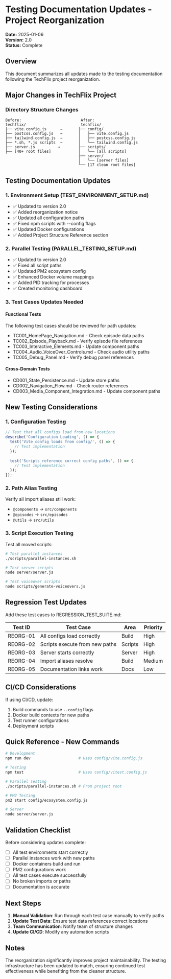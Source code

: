 # Testing Documentation Updates - Project Reorganization

**Date:** 2025-01-06  
**Version:** 2.0  
**Status:** Complete

## Overview

This document summarizes all updates made to the testing documentation following the TechFlix project reorganization.

## Major Changes in TechFlix Project

### Directory Structure Changes
```
Before:                          After:
techflix/                        techflix/
├── vite.config.js      →       ├── config/
├── postcss.config.js   →       │   ├── vite.config.js
├── tailwind.config.js  →       │   ├── postcss.config.js
├── *.sh, *.js scripts  →       │   └── tailwind.config.js
├── server.js          →        ├── scripts/
├── [40+ root files]            │   └── [all scripts]
                                ├── server/
                                │   └── [server files]
                                └── [17 clean root files]
```

## Testing Documentation Updates

### 1. Environment Setup (TEST_ENVIRONMENT_SETUP.md)
- ✅ Updated to version 2.0
- ✅ Added reorganization notice
- ✅ Updated all configuration paths
- ✅ Fixed npm scripts with --config flags
- ✅ Updated Docker configurations
- ✅ Added Project Structure Reference section

### 2. Parallel Testing (PARALLEL_TESTING_SETUP.md)
- ✅ Updated to version 2.0
- ✅ Fixed all script paths
- ✅ Updated PM2 ecosystem config
- ✅ Enhanced Docker volume mappings
- ✅ Added PID tracking for processes
- ✅ Created monitoring dashboard

### 3. Test Cases Updates Needed

#### Functional Tests
The following test cases should be reviewed for path updates:
- TC001_HomePage_Navigation.md - Check episode data paths
- TC002_Episode_Playback.md - Verify episode file references
- TC003_Interactive_Elements.md - Update component paths
- TC004_Audio_VoiceOver_Controls.md - Check audio utility paths
- TC005_Debug_Panel.md - Verify debug panel references

#### Cross-Domain Tests
- CD001_State_Persistence.md - Update store paths
- CD002_Navigation_Flow.md - Check router references
- CD003_Media_Component_Integration.md - Update component paths

## New Testing Considerations

### 1. Configuration Testing
```javascript
// Test that all configs load from new locations
describe('Configuration Loading', () => {
  test('Vite config loads from config/', () => {
    // Test implementation
  });
  
  test('Scripts reference correct config paths', () => {
    // Test implementation
  });
});
```

### 2. Path Alias Testing
Verify all import aliases still work:
- `@components` → `src/components`
- `@episodes` → `src/episodes`
- `@utils` → `src/utils`

### 3. Script Execution Testing
Test all moved scripts:
```bash
# Test parallel instances
./scripts/parallel-instances.sh

# Test server scripts
node server/server.js

# Test voiceover scripts
node scripts/generate-voiceovers.js
```

## Regression Test Updates

Add these test cases to REGRESSION_TEST_SUITE.md:

| Test ID | Test Case | Area | Priority |
|---------|-----------|------|----------|
| REORG-01 | All configs load correctly | Build | High |
| REORG-02 | Scripts execute from new paths | Scripts | High |
| REORG-03 | Server starts correctly | Server | High |
| REORG-04 | Import aliases resolve | Build | Medium |
| REORG-05 | Documentation links work | Docs | Low |

## CI/CD Considerations

If using CI/CD, update:
1. Build commands to use `--config` flags
2. Docker build contexts for new paths
3. Test runner configurations
4. Deployment scripts

## Quick Reference - New Commands

```bash
# Development
npm run dev                     # Uses config/vite.config.js

# Testing
npm test                        # Uses config/vitest.config.js

# Parallel Testing
./scripts/parallel-instances.sh # From project root

# PM2 Testing
pm2 start config/ecosystem.config.js

# Server
node server/server.js
```

## Validation Checklist

Before considering updates complete:
- [ ] All test environments start correctly
- [ ] Parallel instances work with new paths
- [ ] Docker containers build and run
- [ ] PM2 configurations work
- [ ] All test cases execute successfully
- [ ] No broken imports or paths
- [ ] Documentation is accurate

## Next Steps

1. **Manual Validation**: Run through each test case manually to verify paths
2. **Update Test Data**: Ensure test data references correct locations
3. **Team Communication**: Notify team of structure changes
4. **Update CI/CD**: Modify any automation scripts

## Notes

The reorganization significantly improves project maintainability. The testing infrastructure has been updated to match, ensuring continued test effectiveness while benefiting from the cleaner structure.